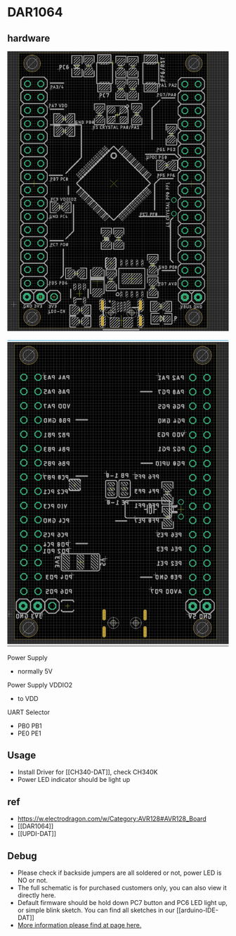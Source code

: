 

# DAR1064 

## hardware 

![](30-27-16-19-04-2023.png)

![](14-28-16-19-04-2023.png)

Power Supply 
- normally 5V

Power Supply VDDIO2 
- to VDD


UART Selector 
- PB0 PB1
- PE0 PE1

## Usage 

- Install Driver for [[CH340-DAT]], check CH340K
- Power LED indicator should be light up


## ref 


- https://w.electrodragon.com/w/Category:AVR128#AVR128_Board
- [[DAR1064]]
- [[UPDI-DAT]]

## Debug 

- Please check if backside jumpers are all soldered or not, power LED is NO or not.
- The full schematic is for purchased customers only, you can also view it directly here. 
- Default firmware should be hold down PC7 button and PC6 LED light up, or simple blink sketch. You can find all sketches in our [[arduino-IDE-DAT]]
- [More information please find at page here.](https://w2.electrodragon.com/Board/DAR/DAR1064-DAT/DAR1064-DAT.md)
